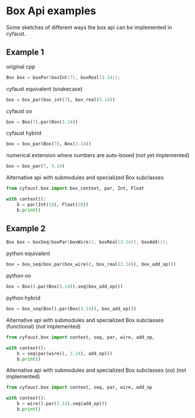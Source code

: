 # Box Api examples

Some sketches of different ways the box api can be implemented in cyfaust.

## Example 1

original cpp

```c++
Box box = boxPar(boxInt(7), boxReal(3.14));
```

cyfaust equivalent (snakecase)

```python
box = box_par(box_int(7), box_real(3.14))
```

cyfaust oo

```python
box = Box(7).par(Box(3.14))
```

cyfaust hybrid

```python
box = box_par(Box(7), Box(3.14))
```

numerical extension where numbers are auto-boxed (not yet implemented)

```python
box = box_par(7, 3.14)
```


Alternative api with submodules and specialized Box subclasses

```python
from cyfaust.box import box_context, par, Int, Float

with context():
	b = par(Int(10), Float(20))
	b.print()
```


## Example 2

```c++
Box box = boxSeq(boxPar(boxWire(), boxReal(3.14)), boxAdd());
```

python equivalent

```python
box = box_seq(box_par(box_wire(), box_real(3.14)), box_add_op())
```

python oo

```python
box = Box().par(Box(3.14)).seq(box_add_op())
```

python hybrid

```python
box = box_seq(Box().par(Box(3.14)), box_add_op())
```


Alternative api with submodules and specialized Box subclasses (functional)
(not implemented)

```python
from cyfaust.box import context, seq, par, wire, add_op, 

with context():
	b = seq(par(wire(), 3.14), add_op())
	b.print()
```

Alternative api with submodules and specialized Box subclasses (oo)
(not implemented)

```python
from cyfaust.box import context, seq, par, wire, add_op

with context():
	b = wire().par(3.14).seq(add_op())
	b.print()
```


